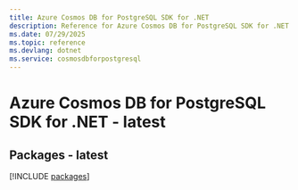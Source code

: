 ```yaml
---
title: Azure Cosmos DB for PostgreSQL SDK for .NET
description: Reference for Azure Cosmos DB for PostgreSQL SDK for .NET
ms.date: 07/29/2025
ms.topic: reference
ms.devlang: dotnet
ms.service: cosmosdbforpostgresql
---
```

# Azure Cosmos DB for PostgreSQL SDK for .NET - latest
## Packages - latest
[!INCLUDE [packages](cosmos-db-for-postgresql-index.md)]
